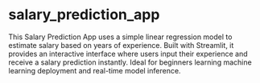 # salary_prediction_app
This Salary Prediction App uses a simple linear regression model to estimate salary based on years of experience. Built with Streamlit, it provides an interactive interface where users input their experience and receive a salary prediction instantly. Ideal for beginners learning machine learning deployment and real-time model inference.
